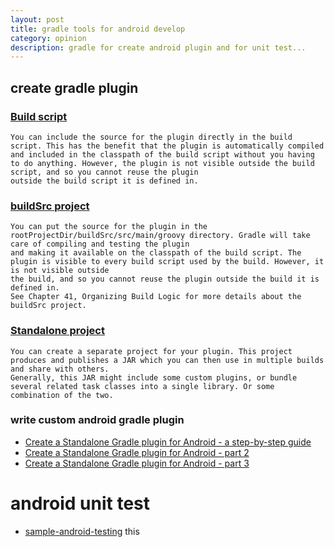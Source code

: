 ```yaml
---
layout: post
title: gradle tools for android develop
category: opinion
description: gradle for create android plugin and for unit test...
---
```


## create gradle plugin
### [Build script](https://github.com/adavis/caster-io-samples/tree/master/GradlePluginBasics)
    You can include the source for the plugin directly in the build script. This has the benefit that the plugin is automatically compiled and included in the classpath of the build script without you having to do anything. However, the plugin is not visible outside the build script, and so you cannot reuse the plugin
    outside the build script it is defined in. 
### [buildSrc project](https://github.com/adavis/caster-io-samples/tree/master/GradlePluginIntermediate)
    You can put the source for the plugin in the rootProjectDir/buildSrc/src/main/groovy directory. Gradle will take care of compiling and testing the plugin 
    and making it available on the classpath of the build script. The plugin is visible to every build script used by the build. However, it is not visible outside
    the build, and so you cannot reuse the plugin outside the build it is defined in.
    See Chapter 41, Organizing Build Logic for more details about the buildSrc project.
### [Standalone project](https://github.com/adavis/caster-io-samples/tree/master/sample-plugin)
    You can create a separate project for your plugin. This project produces and publishes a JAR which you can then use in multiple builds and share with others.
    Generally, this JAR might include some custom plugins, or bundle several related task classes into a single library. Or some combination of the two. 

### write custom android gradle plugin
* [Create a Standalone Gradle plugin for Android - a step-by-step guide ](https://afterecho.uk/blog/create-a-standalone-gradle-plugin-for-android-a-step-by-step-guide.html)
* [Create a Standalone Gradle plugin for Android - part 2 ](https://afterecho.uk/blog/create-a-standalone-gradle-plugin-for-android-part-2.html)
* [Create a Standalone Gradle plugin for Android - part 3 ](https://afterecho.uk/blog/create-a-standalone-gradle-plugin-for-android-part-3.html)

# android unit test
* [sample-android-testing](https://github.com/adavis/sample-android-testing)
  this 